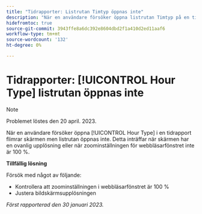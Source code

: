```yaml
---
title: "Tidrapporter: Listrutan Timtyp öppnas inte"
description: "När en användare försöker öppna listrutan Timtyp på en tidrapport flimrar skärmen men listrutan öppnas inte. Detta inträffar när skärmen har en ovanlig upplösning eller när zoominställningen för webbläsarfönstret inte är 100 %."
hidefromtoc: true
source-git-commit: 3943ffe8a6dc392e8604dbd2f1a410d2ed11aaf6
workflow-type: tm+mt
source-wordcount: '132'
ht-degree: 0%

---
```



# Tidrapporter: [!UICONTROL Hour Type] listrutan öppnas inte

>[!NOTE]
>
>Problemet löstes den 20 april. 2023.

När en användare försöker öppna [!UICONTROL Hour Type] i en tidrapport flimrar skärmen men listrutan öppnas inte. Detta inträffar när skärmen har en ovanlig upplösning eller när zoominställningen för webbläsarfönstret inte är 100 %.

**Tillfällig lösning**

Försök med något av följande:

* Kontrollera att zoominställningen i webbläsarfönstret är 100 %
* Justera bildskärmsupplösningen

_Först rapporterad den 30 januari 2023._

